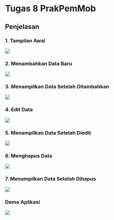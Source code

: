 # Tugas 8 PrakPemMob

## Penjelasan

### 1. Tampilan Awal

<img src="src/assets/image/1.png">

### 2. Menambahkan Data Baru

<img src="src/assets/image/2.png">

### 3. Menampilkan Data Setelah Ditambahkan

<img src="src/assets/image/3.png">

### 4. Edit Data

<img src="src/assets/image/4.png">

### 5. Menampilkan Data Setelah Diedit

<img src="src/assets/image/5.png">

### 6. Menghapus Data

<img src="src/assets/image/6.png">

### 7. Menampilkan Data Setelah Dihapus

<img src="src/assets/image/7.png">


### Demo Aplikasi

<img src="src/assets/image/Demo.gif">